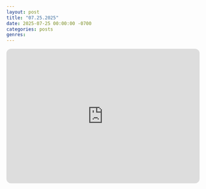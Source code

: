 ```yaml
---
layout: post
title: "07.25.2025"
date: 2025-07-25 00:00:00 -0700
categories: posts
genres:
---
```

<iframe style="border-radius:12px" src="https://open.spotify.com/embed/playlist/4EvGuu0g2WkFvZaMt2AyWX?utm_source=generator" width="100%" height="352" frameBorder="0" allowfullscreen="" allow="autoplay; clipboard-write; encrypted-media; fullscreen; picture-in-picture" loading="lazy"></iframe>
